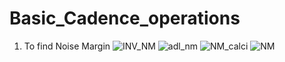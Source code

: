 # Basic_Cadence_operations

1. To find Noise Margin
![INV_NM](https://github.com/ani171/Basic_Cadence_operations/assets/97838595/a8bc47da-045f-44ed-bee2-7d720cc5e45d)
![adl_nm](https://github.com/ani171/Basic_Cadence_operations/assets/97838595/b52f3545-3d1f-4ec4-9e73-9fd17444c2ff)
![NM_calci](https://github.com/ani171/Basic_Cadence_operations/assets/97838595/7fc0f5c6-5a53-4384-8818-ec826b11dc11)
![NM](https://github.com/ani171/Basic_Cadence_operations/assets/97838595/a6864422-b82a-42f3-84fe-ac1b233ccb42)
